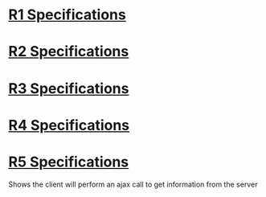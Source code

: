 # [R1 Specifications](https://github.com/MEHKMM-Inc/Battleship/blob/MVP/RequirmentsSpecificationsDocument.md#r1-the-user-shall-be-able-to-view-a-battleship-grid)

# [R2 Specifications](https://github.com/MEHKMM-Inc/Battleship/blob/MVP/RequirmentsSpecificationsDocument.md#r2-the-user-shall-be-able-to-update-the-game-board)

# [R3 Specifications](https://github.com/MEHKMM-Inc/Battleship/blob/MVP/RequirmentsSpecificationsDocument.md#r3-the-user-shall-be-guided-where-to-play-next)

# [R4 Specifications](https://github.com/MEHKMM-Inc/Battleship/blob/MVP/RequirmentsSpecificationsDocument.md#r4-the-board-shall-restart-after-a-page-reset)

# [R5 Specifications](https://github.com/MEHKMM-Inc/Battleship/blob/MVP/RequirmentsSpecificationsDocument.md#r5-the-system-shall-use-a-server-to-connect-back-end-javascript-to-the-html)



Shows the client will perform an ajax call to get information from the server

